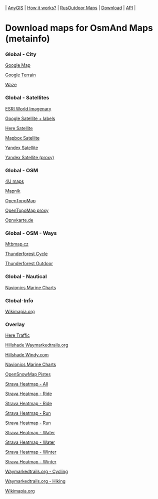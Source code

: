 | [AnyGIS][01] | [How it works?][02] | [RusOutdoor Maps][03] | [Download][04] | [API][05] |


[01]: http://www.anygis.ru/index_en
[02]: http://www.anygis.ru/Web/Html/Description_en
[03]: http://www.anygis.ru/Web/Html/RusOutdoor_en
[04]: http://www.anygis.ru/Web/Html/DownloadPage_en
[05]: http://www.anygis.ru/Web/Html/Api_en
# Download maps for OsmAnd Maps (metainfo)


### Global - City
[Google Map](https://github.com/nnngrach/AnyGIS_maps/raw/master/Osmand_online_maps/Metainfo/Maps_full_en/Global-City-Google_map.zip "Download this map")

[Google Terrain](https://github.com/nnngrach/AnyGIS_maps/raw/master/Osmand_online_maps/Metainfo/Maps_full_en/Global-City-Google_terrain.zip "Download this map")

[Waze](https://github.com/nnngrach/AnyGIS_maps/raw/master/Osmand_online_maps/Metainfo/Maps_full_en/Global-City-Waze.zip "Download this map")



### Global - Satellites
[ESRI World Imagenary](https://github.com/nnngrach/AnyGIS_maps/raw/master/Osmand_online_maps/Metainfo/Maps_full_en/Global-Satellites-ESRI_Imagenary.zip "Download this map")

[Google Satellite + labels](https://github.com/nnngrach/AnyGIS_maps/raw/master/Osmand_online_maps/Metainfo/Maps_full_en/Global-Satellites-Google_with_labels.zip "Download this map")

[Here Satellite](https://github.com/nnngrach/AnyGIS_maps/raw/master/Osmand_online_maps/Metainfo/Maps_full_en/Global-Satellites-Here.zip "Download this map")

[Mapbox Satellite](https://github.com/nnngrach/AnyGIS_maps/raw/master/Osmand_online_maps/Metainfo/Maps_full_en/Global-Satellites-Mapbox.zip "Download this map")

[Yandex Satellite](https://github.com/nnngrach/AnyGIS_maps/raw/master/Osmand_online_maps/Metainfo/Maps_full_en/Global-Satellites-Yandex.zip "Download this map")

[Yandex Satellite (proxy)](https://github.com/nnngrach/AnyGIS_maps/raw/master/Osmand_online_maps/Metainfo/Maps_full_en/Global-Satellites-Yandex_proxy.zip "Download this map")



### Global - OSM
[4U maps](https://github.com/nnngrach/AnyGIS_maps/raw/master/Osmand_online_maps/Metainfo/Maps_full_en/Global-OSM-4umaps.zip "Download this map")

[Mapnik](https://github.com/nnngrach/AnyGIS_maps/raw/master/Osmand_online_maps/Metainfo/Maps_full_en/Global-OSM-Mapnik.zip "Download this map")

[OpenTopoMap](https://github.com/nnngrach/AnyGIS_maps/raw/master/Osmand_online_maps/Metainfo/Maps_full_en/Global-OSM-OpenTopoMap.zip "Download this map")

[OpenTopoMap proxy](https://github.com/nnngrach/AnyGIS_maps/raw/master/Osmand_online_maps/Metainfo/Maps_full_en/Global-OSM-OpenTopoMap_proxy.zip "Download this map")

[Opnvkarte.de](https://github.com/nnngrach/AnyGIS_maps/raw/master/Osmand_online_maps/Metainfo/Maps_full_en/Global-OSM-Opnvkarte.zip "Download this map")



### Global - OSM - Ways
[Mtbmap.cz](https://github.com/nnngrach/AnyGIS_maps/raw/master/Osmand_online_maps/Metainfo/Maps_full_en/Global-OSM-Ways-MTB_Map_Europe.zip "Download this map")

[Thunderforest Cycle](https://github.com/nnngrach/AnyGIS_maps/raw/master/Osmand_online_maps/Metainfo/Maps_full_en/Global-OSM-Ways-Thunderforest_Cycle.zip "Download this map")

[Thunderforest Outdoor](https://github.com/nnngrach/AnyGIS_maps/raw/master/Osmand_online_maps/Metainfo/Maps_full_en/Global-OSM-Ways-Thunderforest_Outdoor.zip "Download this map")



### Global - Nautical
[Navionics Marine Charts](https://github.com/nnngrach/AnyGIS_maps/raw/master/Osmand_online_maps/Metainfo/Maps_full_en/Global-Water-Navionics_Marine_Charts.zip "Download this map")



### Global-Info
[Wikimapia.org](https://github.com/nnngrach/AnyGIS_maps/raw/master/Osmand_online_maps/Metainfo/Maps_full_en/Global-Info-Wikimapia.zip "Download this map")



### Overlay
[Here Traffic](https://github.com/nnngrach/AnyGIS_maps/raw/master/Osmand_online_maps/Metainfo/Maps_full_en/Overlay-Here_traffic.zip "Download this map")

[Hillshade Waymarkedtrails.org](https://github.com/nnngrach/AnyGIS_maps/raw/master/Osmand_online_maps/Metainfo/Maps_full_en/Overlay-Hillshade_Waymarkedtrails.zip "Download this map")

[Hillshade Windy.com](https://github.com/nnngrach/AnyGIS_maps/raw/master/Osmand_online_maps/Metainfo/Maps_full_en/Overlay-Hillshade_Windy.zip "Download this map")

[Navionics Marine Charts](https://github.com/nnngrach/AnyGIS_maps/raw/master/Osmand_online_maps/Metainfo/Maps_full_en/Overlay-Navionics_Marine_Charts.zip "Download this map")

[OpenSnowMap Pistes](https://github.com/nnngrach/AnyGIS_maps/raw/master/Osmand_online_maps/Metainfo/Maps_full_en/Overlay-OpenSnowMap_pistes.zip "Download this map")

[Strava Heatmap - All](https://github.com/nnngrach/AnyGIS_maps/raw/master/Osmand_online_maps/Metainfo/Maps_full_en/Overlay-Strava_All_SD.zip "Download this map")

[Strava Heatmap - Ride](https://github.com/nnngrach/AnyGIS_maps/raw/master/Osmand_online_maps/Metainfo/Maps_full_en/Overlay-Strava_Ride_SD.zip "Download this map")

[Strava Heatmap - Ride](https://github.com/nnngrach/AnyGIS_maps/raw/master/Osmand_online_maps/Metainfo/Maps_full_en/Overlay-Strava_Ride_HD.zip "Download this map")

[Strava Heatmap - Run](https://github.com/nnngrach/AnyGIS_maps/raw/master/Osmand_online_maps/Metainfo/Maps_full_en/Overlay-Strava_Run_SD.zip "Download this map")

[Strava Heatmap - Run](https://github.com/nnngrach/AnyGIS_maps/raw/master/Osmand_online_maps/Metainfo/Maps_full_en/Overlay-Strava_Run_HD.zip "Download this map")

[Strava Heatmap - Water](https://github.com/nnngrach/AnyGIS_maps/raw/master/Osmand_online_maps/Metainfo/Maps_full_en/Overlay-Strava_Water_SD.zip "Download this map")

[Strava Heatmap - Water](https://github.com/nnngrach/AnyGIS_maps/raw/master/Osmand_online_maps/Metainfo/Maps_full_en/Overlay-Strava_Water_HD.zip "Download this map")

[Strava Heatmap - Winter](https://github.com/nnngrach/AnyGIS_maps/raw/master/Osmand_online_maps/Metainfo/Maps_full_en/Overlay-Strava_Winter_SD.zip "Download this map")

[Strava Heatmap - Winter](https://github.com/nnngrach/AnyGIS_maps/raw/master/Osmand_online_maps/Metainfo/Maps_full_en/Overlay-Strava_Winter_HD.zip "Download this map")

[Waymarkedtrails.org - Cycling](https://github.com/nnngrach/AnyGIS_maps/raw/master/Osmand_online_maps/Metainfo/Maps_full_en/Overlay-WayMarkedTrails_Cycling.zip "Download this map")

[Waymarkedtrails.org - Hiking](https://github.com/nnngrach/AnyGIS_maps/raw/master/Osmand_online_maps/Metainfo/Maps_full_en/Overlay-WayMarkedTrails_Hiking.zip "Download this map")

[Wikimapia.org](https://github.com/nnngrach/AnyGIS_maps/raw/master/Osmand_online_maps/Metainfo/Maps_full_en/Overlay-Wikimapia.zip "Download this map")

